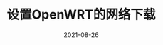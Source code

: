 ---
title: "设置OpenWRT的网络下载"
linkTitle: "下载"
weight: 3000
date: 2021-08-26
description: >
  介绍在 OpenWRT 下进行网络下载
---